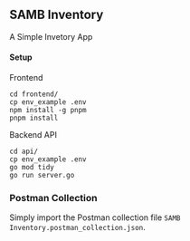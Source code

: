 ## SAMB Inventory

A Simple Invetory App

#### Setup

Frontend
```
cd frontend/
cp env_example .env
npm install -g pnpm
pnpm install
```

Backend API
```
cd api/
cp env_example .env
go mod tidy
go run server.go
```


### Postman Collection

Simply import the Postman collection file `SAMB Inventory.postman_collection.json`.
